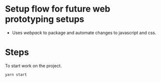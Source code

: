 # Setup flow for future web prototyping setups

* Uses *webpack* to package and automate changes to javascript and css.

# Steps
To start work on the project.

```
yarn start
```
